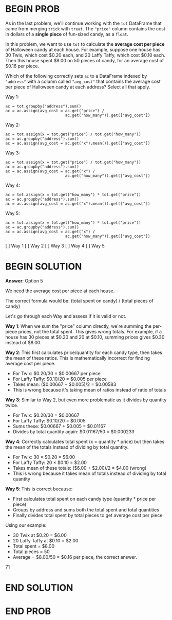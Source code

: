 # BEGIN PROB

As in the last problem, we'll continue working with the `tot` DataFrame
that came from merging `trick` with `treat`. The `"price"` column
contains the cost in dollars of a **single piece** of fun-sized candy,
as a `float`.

In this problem, we want to use `tot` to calculate the **average cost
per piece** of Halloween candy at each house. For example, suppose one
house has 30 Twix, which cost $\$0.20$ each, and 20 Laffy Taffy, which
cost $\$0.10$ each. Then this house spent $\$8.00$ on 50 pieces of
candy, for an average cost of $\$0.16$ per piece.

Which of the following correctly sets `ac` to a DataFrame indexed by
`"address"` with a column called `"avg_cost"` that contains the average
cost per piece of Halloween candy at each address? Select all that
apply.

Way 1:

    ac = tot.groupby("address").sum()
    ac = ac.assign(avg_cost = ac.get("price") / 
                              ac.get("how_many")).get(["avg_cost"])

Way 2:

    ac = tot.assign(x = tot.get("price") / tot.get("how_many"))
    ac = ac.groupby("address").sum()
    ac = ac.assign(avg_cost = ac.get("x").mean()).get(["avg_cost"])

Way 3:

    ac = tot.assign(x = tot.get("price") / tot.get("how_many"))
    ac = ac.groupby("address").sum()
    ac = ac.assign(avg_cost = ac.get("x") / 
                              ac.get("how_many")).get(["avg_cost"])

Way 4:

    ac = tot.assign(x = tot.get("how_many") * tot.get("price"))
    ac = ac.groupby("address").sum()
    ac = ac.assign(avg_cost = ac.get("x").mean()).get(["avg_cost"])

Way 5:

    ac = tot.assign(x = tot.get("how_many") * tot.get("price"))
    ac = ac.groupby("address").sum()
    ac = ac.assign(avg_cost = ac.get("x") / 
                              ac.get("how_many")).get(["avg_cost"])

[ ] Way 1
[ ] Way 2
[ ] Way 3
[ ] Way 4
[ ] Way 5

# BEGIN SOLUTION

**Answer**: Option 5

We need the average cost per piece at each house.

The correct formula would be: (total spent on candy) / (total pieces of candy)

Let's go through each Way and assess if it is valid or not. 

**Way 1**: When we sum the "price" column directly, we're summing the per-piece prices, not the total spent. This gives wrong totals. For example, if a house has 30 pieces at $0.20 and 20 at $0.10, summing prices gives $0.30 instead of $8.00.

**Way 2**: This first calculates price/quantity for each candy type, then takes the mean of these ratios. This is mathematically incorrect for finding average cost per piece.

- For Twix: $0.20/30 = $0.00667 per piece
- For Laffy Taffy: $0.10/20 = $0.005 per piece
- Takes mean: ($0.00667 + $0.005)/2 = $0.00583
- This is wrong because it's taking mean of ratios instead of ratio of totals

**Way 3**: Similar to Way 2, but even more problematic as it divides by quantity twice.

- For Twix: $0.20/30 = $0.00667
- For Laffy Taffy: $0.10/20 = $0.005
- Sums these: $0.00667 + $0.005 = $0.01167
- Divides by total quantity again: $0.01167/50 = $0.000233

**Way 4**: Correctly calculates total spent (x = quantity * price) but then takes the mean of the totals instead of dividing by total quantity.

- For Twix: 30 × $0.20 = $6.00
- For Laffy Taffy: 20 × $0.10 = $2.00
- Takes mean of these totals: ($6.00 + $2.00)/2 = $4.00 (wrong)
- This is wrong because it takes mean of totals instead of dividing by total quantity

**Way 5**: This is correct because:

- First calculates total spent on each candy type (quantity * price per piece)
- Groups by address and sums both the total spent and total quantities
- Finally divides total spent by total pieces to get average cost per piece

Using our example:

- 30 Twix at $0.20 = $6.00
- 20 Laffy Taffy at $0.10 = $2.00
- Total spent = $8.00
- Total pieces = 50
- Average = $8.00/50 = $0.16 per piece, the correct answer.

<average>71</average>

# END SOLUTION

# END PROB